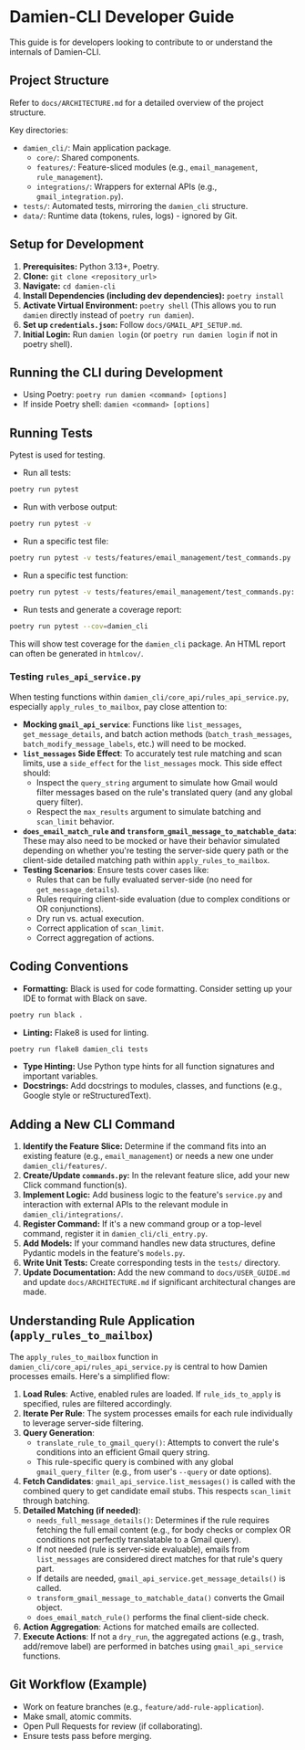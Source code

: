 # Damien-CLI Developer Guide

This guide is for developers looking to contribute to or understand the internals of Damien-CLI.

## Project Structure

Refer to `docs/ARCHITECTURE.md` for a detailed overview of the project structure.

Key directories:
* `damien_cli/`: Main application package.
  * `core/`: Shared components.
  * `features/`: Feature-sliced modules (e.g., `email_management`, `rule_management`).
  * `integrations/`: Wrappers for external APIs (e.g., `gmail_integration.py`).
* `tests/`: Automated tests, mirroring the `damien_cli` structure.
* `data/`: Runtime data (tokens, rules, logs) - ignored by Git.

## Setup for Development

1. **Prerequisites:** Python 3.13+, Poetry.
2. **Clone:** `git clone <repository_url>`
3. **Navigate:** `cd damien-cli`
4. **Install Dependencies (including dev dependencies):** `poetry install`
5. **Activate Virtual Environment:** `poetry shell` (This allows you to run `damien` directly instead of `poetry run damien`).
6. **Set up `credentials.json`:** Follow `docs/GMAIL_API_SETUP.md`.
7. **Initial Login:** Run `damien login` (or `poetry run damien login` if not in poetry shell).

## Running the CLI during Development

* Using Poetry: `poetry run damien <command> [options]`
* If inside Poetry shell: `damien <command> [options]`

## Running Tests

Pytest is used for testing.

* Run all tests:
```bash
poetry run pytest
```
* Run with verbose output:
```bash
poetry run pytest -v
```
* Run a specific test file:
```bash
poetry run pytest -v tests/features/email_management/test_commands.py
```
* Run a specific test function:
```bash
poetry run pytest -v tests/features/email_management/test_commands.py::test_emails_list_human_output
```
* Run tests and generate a coverage report:
```bash
poetry run pytest --cov=damien_cli
```
This will show test coverage for the `damien_cli` package. An HTML report can often be generated in `htmlcov/`.

### Testing `rules_api_service.py`
When testing functions within `damien_cli/core_api/rules_api_service.py`, especially `apply_rules_to_mailbox`, pay close attention to:
*   **Mocking `gmail_api_service`**: Functions like `list_messages`, `get_message_details`, and batch action methods (`batch_trash_messages`, `batch_modify_message_labels`, etc.) will need to be mocked.
*   **`list_messages` Side Effect**: To accurately test rule matching and scan limits, use a `side_effect` for the `list_messages` mock. This side effect should:
    *   Inspect the `query_string` argument to simulate how Gmail would filter messages based on the rule's translated query (and any global query filter).
    *   Respect the `max_results` argument to simulate batching and `scan_limit` behavior.
*   **`does_email_match_rule` and `transform_gmail_message_to_matchable_data`**: These may also need to be mocked or have their behavior simulated depending on whether you're testing the server-side query path or the client-side detailed matching path within `apply_rules_to_mailbox`.
*   **Testing Scenarios**: Ensure tests cover cases like:
    *   Rules that can be fully evaluated server-side (no need for `get_message_details`).
    *   Rules requiring client-side evaluation (due to complex conditions or OR conjunctions).
    *   Dry run vs. actual execution.
    *   Correct application of `scan_limit`.
    *   Correct aggregation of actions.

## Coding Conventions

* **Formatting:** Black is used for code formatting. Consider setting up your IDE to format with Black on save.
```bash
poetry run black .
```
* **Linting:** Flake8 is used for linting.
```bash
poetry run flake8 damien_cli tests
```
* **Type Hinting:** Use Python type hints for all function signatures and important variables.
* **Docstrings:** Add docstrings to modules, classes, and functions (e.g., Google style or reStructuredText).

## Adding a New CLI Command

1. **Identify the Feature Slice:** Determine if the command fits into an existing feature (e.g., `email_management`) or needs a new one under `damien_cli/features/`.
2. **Create/Update `commands.py`:** In the relevant feature slice, add your new Click command function(s).
3. **Implement Logic:** Add business logic to the feature's `service.py` and interaction with external APIs to the relevant module in `damien_cli/integrations/`.
4. **Register Command:** If it's a new command group or a top-level command, register it in `damien_cli/cli_entry.py`.
5. **Add Models:** If your command handles new data structures, define Pydantic models in the feature's `models.py`.
6. **Write Unit Tests:** Create corresponding tests in the `tests/` directory.
7. **Update Documentation:** Add the new command to `docs/USER_GUIDE.md` and update `docs/ARCHITECTURE.md` if significant architectural changes are made.

## Understanding Rule Application (`apply_rules_to_mailbox`)

The `apply_rules_to_mailbox` function in `damien_cli/core_api/rules_api_service.py` is central to how Damien processes emails. Here's a simplified flow:
1.  **Load Rules**: Active, enabled rules are loaded. If `rule_ids_to_apply` is specified, rules are filtered accordingly.
2.  **Iterate Per Rule**: The system processes emails for each rule individually to leverage server-side filtering.
3.  **Query Generation**:
    *   `translate_rule_to_gmail_query()`: Attempts to convert the rule's conditions into an efficient Gmail query string.
    *   This rule-specific query is combined with any global `gmail_query_filter` (e.g., from user's `--query` or date options).
4.  **Fetch Candidates**: `gmail_api_service.list_messages()` is called with the combined query to get candidate email stubs. This respects `scan_limit` through batching.
5.  **Detailed Matching (if needed)**:
    *   `needs_full_message_details()`: Determines if the rule requires fetching the full email content (e.g., for body checks or complex OR conditions not perfectly translatable to a Gmail query).
    *   If not needed (rule is server-side evaluable), emails from `list_messages` are considered direct matches for that rule's query part.
    *   If details are needed, `gmail_api_service.get_message_details()` is called.
    *   `transform_gmail_message_to_matchable_data()` converts the Gmail object.
    *   `does_email_match_rule()` performs the final client-side check.
6.  **Action Aggregation**: Actions for matched emails are collected.
7.  **Execute Actions**: If not a `dry_run`, the aggregated actions (e.g., trash, add/remove label) are performed in batches using `gmail_api_service` functions.

## Git Workflow (Example)

* Work on feature branches (e.g., `feature/add-rule-application`).
* Make small, atomic commits.
* Open Pull Requests for review (if collaborating).
* Ensure tests pass before merging.
